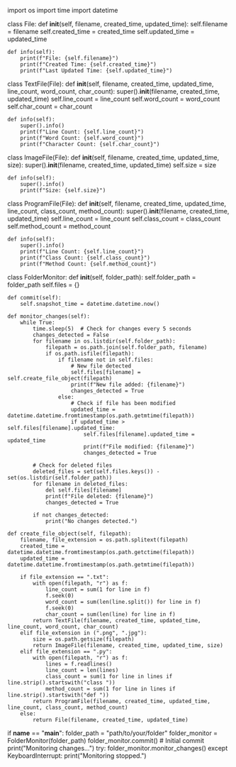 import os
import time
import datetime


class File:
    def __init__(self, filename, created_time, updated_time):
        self.filename = filename
        self.created_time = created_time
        self.updated_time = updated_time

    def info(self):
        print(f"File: {self.filename}")
        print(f"Created Time: {self.created_time}")
        print(f"Last Updated Time: {self.updated_time}")


class TextFile(File):
    def __init__(self, filename, created_time, updated_time, line_count, word_count, char_count):
        super().__init__(filename, created_time, updated_time)
        self.line_count = line_count
        self.word_count = word_count
        self.char_count = char_count

    def info(self):
        super().info()
        print(f"Line Count: {self.line_count}")
        print(f"Word Count: {self.word_count}")
        print(f"Character Count: {self.char_count}")


class ImageFile(File):
    def __init__(self, filename, created_time, updated_time, size):
        super().__init__(filename, created_time, updated_time)
        self.size = size

    def info(self):
        super().info()
        print(f"Size: {self.size}")


class ProgramFile(File):
    def __init__(self, filename, created_time, updated_time, line_count, class_count, method_count):
        super().__init__(filename, created_time, updated_time)
        self.line_count = line_count
        self.class_count = class_count
        self.method_count = method_count

    def info(self):
        super().info()
        print(f"Line Count: {self.line_count}")
        print(f"Class Count: {self.class_count}")
        print(f"Method Count: {self.method_count}")


class FolderMonitor:
    def __init__(self, folder_path):
        self.folder_path = folder_path
        self.files = {}

    def commit(self):
        self.snapshot_time = datetime.datetime.now()

    def monitor_changes(self):
        while True:
            time.sleep(5)  # Check for changes every 5 seconds
            changes_detected = False
            for filename in os.listdir(self.folder_path):
                filepath = os.path.join(self.folder_path, filename)
                if os.path.isfile(filepath):
                    if filename not in self.files:
                        # New file detected
                        self.files[filename] = self.create_file_object(filepath)
                        print(f"New file added: {filename}")
                        changes_detected = True
                    else:
                        # Check if file has been modified
                        updated_time = datetime.datetime.fromtimestamp(os.path.getmtime(filepath))
                        if updated_time > self.files[filename].updated_time:
                            self.files[filename].updated_time = updated_time
                            print(f"File modified: {filename}")
                            changes_detected = True

            # Check for deleted files
            deleted_files = set(self.files.keys()) - set(os.listdir(self.folder_path))
            for filename in deleted_files:
                del self.files[filename]
                print(f"File deleted: {filename}")
                changes_detected = True

            if not changes_detected:
                print("No changes detected.")

    def create_file_object(self, filepath):
        filename, file_extension = os.path.splitext(filepath)
        created_time = datetime.datetime.fromtimestamp(os.path.getctime(filepath))
        updated_time = datetime.datetime.fromtimestamp(os.path.getmtime(filepath))

        if file_extension == ".txt":
            with open(filepath, "r") as f:
                line_count = sum(1 for line in f)
                f.seek(0)
                word_count = sum(len(line.split()) for line in f)
                f.seek(0)
                char_count = sum(len(line) for line in f)
            return TextFile(filename, created_time, updated_time, line_count, word_count, char_count)
        elif file_extension in (".png", ".jpg"):
            size = os.path.getsize(filepath)
            return ImageFile(filename, created_time, updated_time, size)
        elif file_extension == ".py":
            with open(filepath, "r") as f:
                lines = f.readlines()
                line_count = len(lines)
                class_count = sum(1 for line in lines if line.strip().startswith("class "))
                method_count = sum(1 for line in lines if line.strip().startswith("def "))
            return ProgramFile(filename, created_time, updated_time, line_count, class_count, method_count)
        else:
            return File(filename, created_time, updated_time)


if __name__ == "__main__":
    folder_path = "path/to/your/folder"
    folder_monitor = FolderMonitor(folder_path)
    folder_monitor.commit()  # Initial commit
    print("Monitoring changes...")
    try:
        folder_monitor.monitor_changes()
    except KeyboardInterrupt:
        print("Monitoring stopped.")
